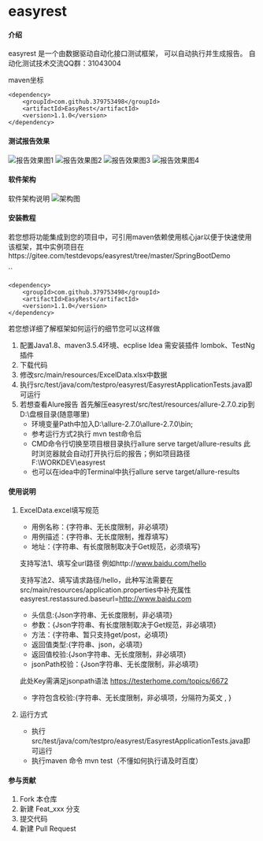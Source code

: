 # easyrest

#### 介绍

easyrest 是一个由数据驱动自动化接口测试框架，
可以自动执行并生成报告。
自动化测试技术交流QQ群：31043004

maven坐标
```
<dependency>
    <groupId>com.github.379753498</groupId>
    <artifactId>EasyRest</artifactId>
    <version>1.1.0</version>
</dependency>
```


#### 测试报告效果
![报告效果图1](https://images.gitee.com/uploads/images/2018/1223/205752_f9b01490_963880.png "ps1.png")
![报告效果图2](https://images.gitee.com/uploads/images/2018/1223/205828_71952b83_963880.png "ps2.png")
![报告效果图3](https://images.gitee.com/uploads/images/2018/1223/205844_812c4707_963880.png "ps3.png")
![报告效果图4](https://images.gitee.com/uploads/images/2018/1223/205901_d9795a69_963880.png "ps4.png")
#### 软件架构

软件架构说明
![架构图](https://images.gitee.com/uploads/images/2018/1222/005032_565f5cfc_963880.png "core.png")



#### 安装教程

若您想将功能集成到您的项目中，可引用maven依赖使用核心jar以便于快速使用该框架，其中实例项目在https://gitee.com/testdevops/easyrest/tree/master/SpringBootDemo

``

```
<dependency>
    <groupId>com.github.379753498</groupId>
    <artifactId>EasyRest</artifactId>
    <version>1.1.0</version>
</dependency>
```

若您想详细了解框架如何运行的细节您可以这样做

1. 配置Java1.8、maven3.5.4环境、ecplise Idea 需安装插件 lombok、TestNg插件
2. 下载代码
3. 修改src/main/resources/ExcelData.xlsx中数据
4. 执行src/test/java/com/testpro/easyrest/EasyrestApplicationTests.java即可运行
5. 若想查看Alure报告 首先解压easyrest/src/test/resources/allure-2.7.0.zip到D:\盘根目录(随意哪里)
   - 环境变量Path中加入D:\allure-2.7.0\allure-2.7.0\bin;
   - 参考运行方式2执行  mvn test命令后
   - CMD命令行切换至项目根目录执行allure serve target/allure-results 此时浏览器就会自动打开执行后的报告；例如项目路径F:\WORKDEV\easyrest
   - 也可以在idea中的Terminal中执行allure serve target/allure-results 

#### 使用说明

1. ExcelData.excel填写规范

   - 用例名称：{字符串、无长度限制，非必填项}
   - 用例描述：{字符串、无长度限制，推荐填写}
   - 地址：{字符串、有长度限制取决于Get规范，必须填写}

    支持写法1、填写全url路径 例如http://www.baidu.com/hello

    支持写法2、填写请求路径/hello，此种写法需要在src/main/resources/application.properties中补充属性easyrest.restassured.baseurl=http://www.baidu.com

   - 头信息:{Json字符串、无长度限制，非必填项}
   - 参数：{Json字符串、有长度限制取决于Get规范，非必填项}
   - 方法：{字符串、暂只支持get/post，必填项}
   - 返回值类型:{字符串、json，必填项}
   - 返回值校验:{Json字符串、无长度限制，非必填项}
   - jsonPath校验：{Json字符串、无长度限制，非必填项}

    此处Key需满足jsonpath语法 https://testerhome.com/topics/6672

   - 字符包含校验:{字符串、无长度限制，非必填项，分隔符为英文 , }

2. 运行方式

   - 执行src/test/java/com/testpro/easyrest/EasyrestApplicationTests.java即可运行
   - 执行maven 命令 mvn test（不懂如何执行请及时百度）

#### 参与贡献

1. Fork 本仓库
2. 新建 Feat_xxx 分支
3. 提交代码
4. 新建 Pull Request